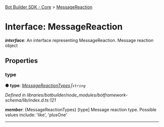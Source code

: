 [Bot Builder SDK - Core](../README.md) > [MessageReaction](../interfaces/botbuilder.messagereaction.md)



# Interface: MessageReaction

*__interface__*: An interface representing MessageReaction. Message reaction object



## Properties
<a id="type"></a>

###  type

**●  type**:  *[MessageReactionTypes](../enums/botbuilder.messagereactiontypes.md)⎮`string`* 

*Defined in libraries/botbuilder/node_modules/botframework-schema/lib/index.d.ts:121*


*__member__*: {MessageReactionTypes} [type] Message reaction type. Possible values include: 'like', 'plusOne'





___


